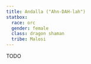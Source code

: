 ```yaml
---
title: Andalla ("Ahn-DAH-lah")
statbox:
  race: orc
  gender: female
  class: dragon shaman
  tribe: Malosi
---
```


TODO
